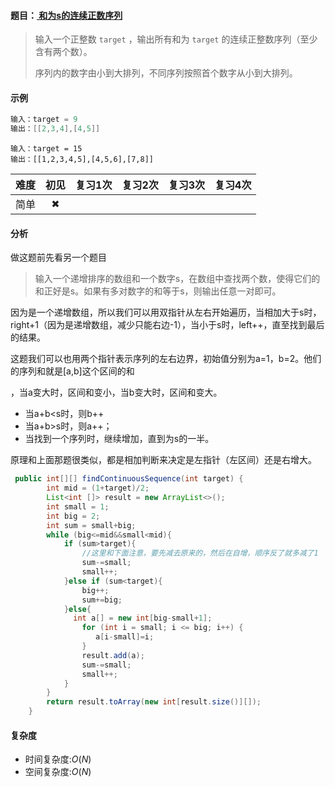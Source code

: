 #### 题目：[ 和为s的连续正数序列](https://leetcode-cn.com/problems/he-wei-sde-lian-xu-zheng-shu-xu-lie-lcof/)

> 输入一个正整数 `target` ，输出所有和为 `target` 的连续正整数序列（至少含有两个数）。
>
> 序列内的数字由小到大排列，不同序列按照首个数字从小到大排列。

#### 示例

```java
输入：target = 9
输出：[[2,3,4],[4,5]]
```

```
输入：target = 15
输出：[[1,2,3,4,5],[4,5,6],[7,8]]
```

| 难度 | 初见 | 复习1次 | 复习2次 | 复习3次 | 复习4次 |
| :--: | :--: | :-----: | :-----: | :-----: | :-----: |
| 简单 |  ✖   |         |         |         |         |

#### 分析

 做这题前先看另一个题目

> 输入一个递增排序的数组和一个数字s，在数组中查找两个数，使得它们的和正好是s。如果有多对数字的和等于s，则输出任意一对即可。

因为是一个递增数组，所以我们可以用双指针从左右开始遍历，当相加大于s时，right+1（因为是递增数组，减少只能右边-1），当小于s时，left++，直至找到最后的结果。



这题我们可以也用两个指针表示序列的左右边界，初始值分别为a=1，b=2。他们的序列和就是[a,b]这个区间的和

，当a变大时，区间和变小，当b变大时，区间和变大。

- 当a+b<s时，则b++
- 当a+b>s时，则a++；
- 当找到一个序列时，继续增加，直到为s的一半。

原理和上面那题很类似，都是相加判断来决定是左指针（左区间）还是右增大。

```java
 public int[][] findContinuousSequence(int target) {
        int mid = (1+target)/2;
        List<int []> result = new ArrayList<>();
        int small = 1;
        int big = 2;
        int sum = small+big;
        while (big<=mid&&small<mid){
            if (sum>target){
                //这里和下面注意，要先减去原来的，然后在自增，顺序反了就多减了1
                sum-=small;
                small++;
            }else if (sum<target){
                big++;
                sum+=big;
            }else{
              int a[] = new int[big-small+1];
                for (int i = small; i <= big; i++) {
                   a[i-small]=i;
                }
                result.add(a);
                sum-=small;
                small++;
            }
        }
        return result.toArray(new int[result.size()][]);
    }
```



#### 复杂度

- 时间复杂度:$O(N)$
- 空间复杂度:$O(N)$

